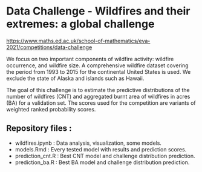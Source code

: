 # Data Challenge - Wildfires and their extremes: a global challenge

https://www.maths.ed.ac.uk/school-of-mathematics/eva-2021/competitions/data-challenge

We focus on two important components of wildfire activity: wildfire occurrence, and wildfire size.
A comprehensive wildfire dataset covering the period from 1993 to 2015 for the continental United States is used. We exclude the state of Alaska and islands such as Hawaii.

The goal of this challenge is to estimate the predictive distributions of the number of wildfires (CNT) and aggregated burnt area of wildfires in acres (BA) for a validation set. The scores used for the competition are variants of weighted ranked probability scores.

## Repository files :
- wildfires.ipynb : Data analysis, visualization, some models.
- models.Rmd : Every tested model with results and prediction scores.
- prediction_cnt.R : Best CNT model and challenge distribution prediction.
- prediction_ba.R : Best BA model and challenge distribution prediction.
